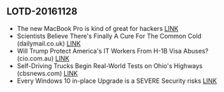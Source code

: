## LOTD-20161128

- The new MacBook Pro is kind of great for hackers [LINK](https://medium.com/@ageitgey/the-new-macbook-pro-is-kind-of-great-for-hackers-64c1c577a4d2#.e2s1oj8gp)
- Scientists Believe There's Finally A Cure For The Common Cold  (dailymail.co.uk)  [LINK](https://science.slashdot.org/story/16/11/27/0250254/scientists-believe-theres-finally-a-cure-for-the-common-cold)
-  Will Trump Protect America's IT Workers From H-1B Visa Abuses?  (cio.com.au)  [LINK](https://it.slashdot.org/story/16/11/27/0434219/will-trump-protect-americas-it-workers-from-h-1b-visa-abuses)
-  Self-Driving Trucks Begin Real-World Tests on Ohio's Highways  (cbsnews.com)  [LINK](https://news.slashdot.org/story/16/11/27/2133227/self-driving-trucks-begin-real-world-tests-on-ohios-highways)
- Every Windows 10 in-place Upgrade is a SEVERE Security risks
 [LINK](http://blog.win-fu.com/2016/11/every-windows-10-in-place-upgrade-is.html)